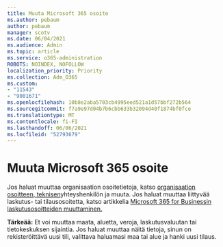 ```yaml
---
title: Muuta Microsoft 365 osoite
ms.author: pebaum
author: pebaum
manager: scotv
ms.date: 06/04/2021
ms.audience: Admin
ms.topic: article
ms.service: o365-administration
ROBOTS: NOINDEX, NOFOLLOW
localization_priority: Priority
ms.collection: Adm_O365
ms.custom:
- "11543"
- "9001671"
ms.openlocfilehash: 10b8e2aba5703cb4995eed521a1d57bbf272b564
ms.sourcegitcommit: f7a9e97d04b7b6cbb633b32094d40f1874bf0fce
ms.translationtype: MT
ms.contentlocale: fi-FI
ms.lasthandoff: 06/06/2021
ms.locfileid: "52793679"
---
```

# <a name="change-your-microsoft-365-address"></a>Muuta Microsoft 365 osoite

Jos haluat muuttaa organisaation osoitetietoja, katso [organisaation osoitteen, teknisen](/microsoft-365/admin/manage/change-address-contact-and-more)yhteyshenkilön ja muuta. Jos haluat muuttaa liittyvää laskutus- tai tilausosoitetta, katso artikkelia [Microsoft 365 for Businessin laskutusosoitteiden muuttaminen.](/microsoft-365/commerce/billing-and-payments/change-your-billing-addresses) 

**Tärkeää:** Et voi muuttaa maata, aluetta, veroja, laskutusvaluutan tai tietokeskuksen sijaintia. Jos haluat muuttaa näitä tietoja, sinun on rekisteröittävä uusi tili, valittava haluamasi maa tai alue ja hanki uusi tilaus. 